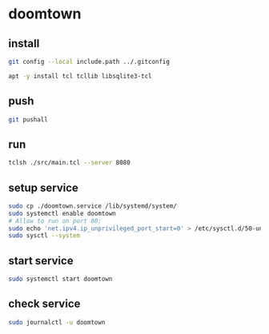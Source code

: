 # doomtown

## install

```bash
git config --local include.path ../.gitconfig
```

```bash
apt -y install tcl tcllib libsqlite3-tcl
```

## push

```bash
git pushall
```

## run

```bash
tclsh ./src/main.tcl --server 8080
```

## setup service

```bash
sudo cp ./doomtown.service /lib/systemd/system/
sudo systemctl enable doomtown
# Allow to run on port 80:
sudo echo 'net.ipv4.ip_unprivileged_port_start=0' > /etc/sysctl.d/50-unprivileged-ports.conf
sudo sysctl --system
```

## start service

```bash
sudo systemctl start doomtown
```

## check service

```bash
sudo journalctl -u doomtown
```